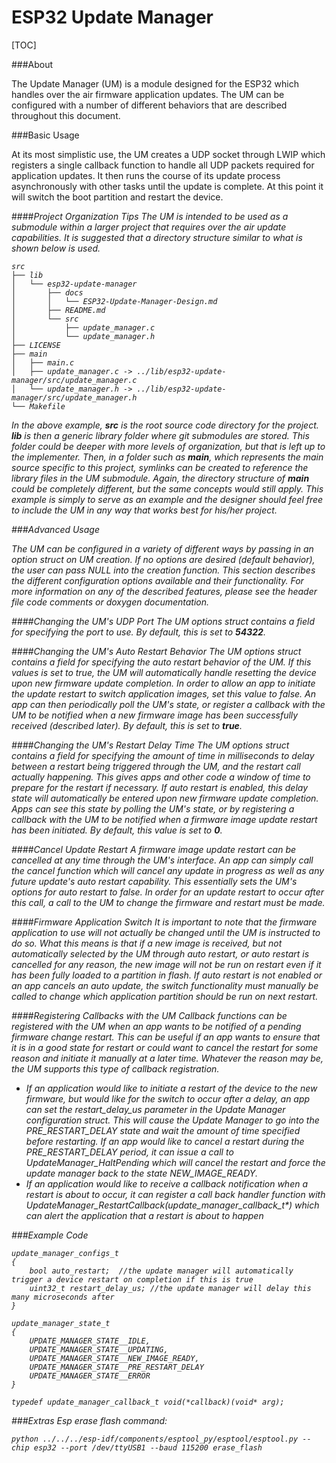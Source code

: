 ESP32 Update Manager <i class="icon-download"></i>
====================
[TOC]

###<i class="icon-bookmark"></i>About

The Update Manager (UM) is a module designed for the ESP32 which handles over the air firmware application updates.  The UM can be configured with a number of different behaviors that are described throughout this document.

###<i class="icon-bookmark"></i>Basic Usage

At its most simplistic use,  the UM creates a UDP socket through LWIP which registers a single callback function to handle all UDP packets required for application updates.  It then runs the course of its update process asynchronously with other tasks until the update is complete.  At this point it will switch the boot partition and restart the device.

####<i class="icon-folder-open">Project Organization Tips
The UM is intended to be used as a submodule within a larger project that requires over the air update capabilities.  It is suggested that a directory structure similar to what is shown below is used.
```
src
├── lib
│   └── esp32-update-manager
│       ├── docs
│       │   └── ESP32-Update-Manager-Design.md
│       ├── README.md
│       └── src
│           ├── update_manager.c
│           └── update_manager.h
├── LICENSE
├── main
│   ├── main.c
│   ├── update_manager.c -> ../lib/esp32-update-manager/src/update_manager.c
│   └── update_manager.h -> ../lib/esp32-update-manager/src/update_manager.h
└── Makefile
```
In the above example, **src** is the root source code directory for the project.  **lib** is then a generic library folder where git submodules are stored.  This folder could be deeper with more levels of organization, but that is left up to the implementer.  Then, in a folder such as **main**, which represents the main source specific to this project, symlinks can be created to reference the library files in the UM submodule.  Again, the directory structure of **main** could be completely different, but the same concepts would still apply.  This example is simply to serve as an example and the designer should feel free to include the UM in any way that works best for his/her project.

###<i class="icon-bookmark"></i>Advanced Usage

The UM can be configured in a variety of different ways by passing in an option struct on UM creation.  If no options are desired (default behavior), the user can pass NULL into the creation function.  This section describes the different configuration options available and their functionality.  For more information on any of the described features, please see the header file code comments or doxygen documentation.

####<i class="icon-bookmark">Changing the UM's UDP Port
The UM options struct contains a field for specifying the port to use.  By default, this is set to **54322**.

####<i class="icon-refresh">Changing the UM's Auto Restart Behavior
The UM options struct contains a field for specifying the auto restart behavior of the UM.  If this values is set to true, the UM will automatically handle resetting the device upon new firmware update completion.  In order to allow an app to initiate the update restart to switch application images, set this value to false.  An app can then periodically poll the UM's state, or register a callback with the UM to be notified when a new firmware image has been successfully received (described later).  By default, this is set to **true**.

####<i class="icon-pause">Changing the UM's Restart Delay Time
The UM options struct contains a field for specifying the amount of time in milliseconds to delay between a restart being triggered through the UM, and the restart call actually happening.  This gives apps and other code a window of time to prepare for the restart if necessary.  If auto restart is enabled, this delay state will automatically be entered upon new firmware update completion.  Apps can see this state by polling the UM's state, or by registering a callback with the UM to be notified when a firmware image update restart has been initiated.  By default, this value is set to **0**.

####<i class="icon-stop">Cancel Update Restart
A firmware image update restart can be cancelled at any time through the UM's interface.  An app can simply call the cancel function which will cancel any update in progress as well as any future update's auto restart capability.  This essentially sets the UM's options for auto restart to false.  In order for an update restart to occur after this call, a call to the UM to change the firmware and restart must be made.

####<i class="icon-play">Firmware Application Switch
It is important to note that the firmware application to use will not actually be changed until the UM is instructed to do so.  What this means is that if a new image is received, but not automatically selected by the UM through auto restart, or auto restart is cancelled for any reason, the new image will not be run on restart even if it has been fully loaded to a partition in flash.  If auto restart is not enabled or an app cancels an auto update, the switch functionality must manually be called to change which application partition should be run on next restart.

####<i class="icon-bookmark">Registering Callbacks with the UM
Callback functions can be registered with the UM when an app wants to be notified of a pending firmware change restart.  This can be useful if an app wants to ensure that it is in a good state for restart or could want to cancel the restart for some reason and initiate it manually at a later time.  Whatever the reason may be, the UM supports this type of callback registration.

- If an application would like to initiate a restart of the device to the new firmware, but would like for the switch to occur after a delay, an app can set the restart_delay_us parameter in the Update Manager configuration struct.  This will cause the Update Manager to go into the PRE_RESTART_DELAY state and wait the amount of time specified before restarting.  If an app would like to cancel a restart during the PRE_RESTART_DELAY period, it can issue a call to UpdateManager_HaltPending which will cancel the restart and force the update manager back to the state NEW_IMAGE_READY.
- If an application would like to receive a callback notification when a restart is about to occur, it can register a call back handler function with UpdateManager_RestartCallback(update_manager_callback_t*) which can alert the application that a restart is about to happen

###<i class="icon-bookmark"></i>Example Code

```
update_manager_configs_t
{
	bool auto_restart;  //the update manager will automatically trigger a device restart on completion if this is true
	uint32_t restart_delay_us; //the update manager will delay this many microseconds after 
}

update_manager_state_t
{
	UPDATE_MANAGER_STATE__IDLE,
	UPDATE_MANAGER_STATE__UPDATING,
	UPDATE_MANAGER_STATE__NEW_IMAGE_READY,
	UPDATE_MANAGER_STATE__PRE_RESTART_DELAY
	UPDATE_MANAGER_STATE__ERROR
}

typedef update_manager_callback_t void(*callback)(void* arg);
```

###Extras
Esp erase flash command:
```
python ../../../esp-idf/components/esptool_py/esptool/esptool.py --chip esp32 --port /dev/ttyUSB1 --baud 115200 erase_flash
```